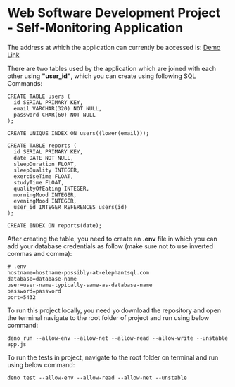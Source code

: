 # Web Software Development Project - Self-Monitoring Application

The address at which the application can currently be accessed is: [Demo Link]()

There are two tables used by the application which are joined with each other using **"user_id"**, which you can create using following SQL Commands:

```
CREATE TABLE users (
  id SERIAL PRIMARY KEY,
  email VARCHAR(320) NOT NULL,
  password CHAR(60) NOT NULL
);

CREATE UNIQUE INDEX ON users((lower(email)));

CREATE TABLE reports (
  id SERIAL PRIMARY KEY,
  date DATE NOT NULL,
  sleepDuration FLOAT,
  sleepQuality INTEGER,
  exerciseTime FLOAT,
  studyTime FLOAT,
  qualityOfEating INTEGER,
  morningMood INTEGER,
  eveningMood INTEGER,
  user_id INTEGER REFERENCES users(id)
);

CREATE INDEX ON reports(date);

```

After creating the table, you need to create an **.env** file in which you can add your database credentials as follow (make sure not to use inverted commas and comma):

```
# .env
hostname=hostname-possibly-at-elephantsql.com
database=database-name
user=user-name-typically-same-as-database-name
password=password
port=5432
```

To run this project locally, you need yo download the repository and open the terminal navigate to the root folder of project and run using below command:
```
deno run --allow-env --allow-net --allow-read --allow-write --unstable app.js

```

To run the tests in project, navigate to the root folder on terminal and run using below command:
```
deno test --allow-env --allow-read --allow-net --unstable
```



